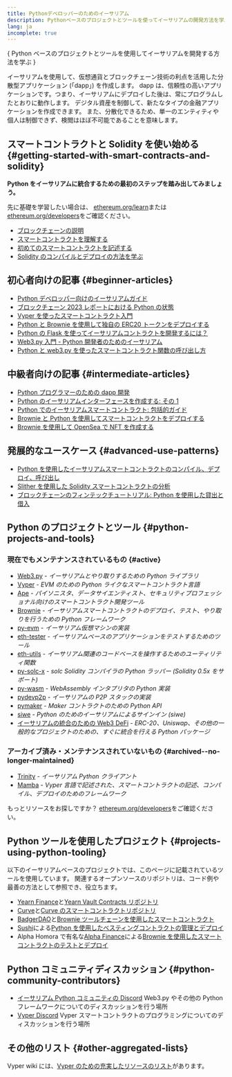 ```yaml
---
title: Pythonデベロッパーのためのイーサリアム
description: Pythonベースのプロジェクトとツールを使ってイーサリアムの開発方法を学ぶ
lang: ja
incomplete: true
---
```


{
<FeaturedText>Python ベースのプロジェクトとツールを使用してイーサリアムを開発する方法を学ぶ</FeaturedText>
}

イーサリアムを使用して、仮想通貨とブロックチェーン技術の利点を活用した分散型アプリケーション (「dapp」) を作成します。 dapp は、信頼性の高いアプリケーションです。つまり、イーサリアムにデプロイした後は、常にプログラムしたとおりに動作します。 デジタル資産を制御して、新たなタイプの金融アプリケーションを作成できます。 また、分散化できるため、単一のエンティティや個人は制御できず、検閲はほぼ不可能であることを意味します。

## スマートコントラクトと Solidity を使い始める {#getting-started-with-smart-contracts-and-solidity}

**Python をイーサリアムに統合するための最初のステップを踏み出してみましょう。**

先に基礎を学習したい場合は、 [ethereum.org/learn](/learn/)または[ethereum.org/developers](/developers/)をご確認ください。

- [ブロックチェーンの説明](https://kauri.io/article/d55684513211466da7f8cc03987607d5/blockchain-explained)
- [スマートコントラクトを理解する](https://kauri.io/article/e4f66c6079e74a4a9b532148d3158188/ethereum-101-part-5-the-smart-contract)
- [初めてのスマートコントラクトを記述する](https://kauri.io/article/124b7db1d0cf4f47b414f8b13c9d66e2/remix-ide-your-first-smart-contract)
- [Solidity のコンパイルとデプロイの方法を学ぶ](https://kauri.io/article/973c5f54c4434bb1b0160cff8c695369/understanding-smart-contract-compilation-and-deployment)

## 初心者向けの記事 {#beginner-articles}

- [Python デベロッパー向けのイーサリアムガイド](https://snakecharmers.ethereum.org/a-developers-guide-to-ethereum-pt-1/)
- [ブロックチェーン 2023 レポートにおける Python の状態](https://tradingstrategy.ai/blog/the-state-of-python-in-blockchain-in-2023)
- [Vyper を使ったスマートコントラクト入門](https://kauri.io/#collections/Getting%20Started/an-introduction-to-smart-contracts-with-vyper/)
- [Python と Brownie を使用して独自の ERC20 トークンをデプロイする](https://betterprogramming.pub/python-blockchain-token-deployment-tutorial-create-an-erc20-77a5fd2e1a58)
- [Python の Flask を使ってイーサリアムコントラクトを開発するには？](https://medium.com/coinmonks/how-to-develop-ethereum-contract-using-python-flask-9758fe65976e)
- [Web3.py 入門 - Python 開発者のためのイーサリアム](https://www.dappuniversity.com/articles/web3-py-intro)
- [Python と web3.py を使ったスマートコントラクト関数の呼び出し方](https://stackoverflow.com/questions/57580702/how-to-call-a-smart-contract-function-using-python-and-web3-py)

## 中級者向けの記事 {#intermediate-articles}

- [Python プログラマーのための dapp 開発](https://levelup.gitconnected.com/dapps-development-for-python-developers-f52b32b54f28)
- [Python のイーサリアムインターフェースを作成する: その 1](https://hackernoon.com/creating-a-python-ethereum-interface-part-1-4d2e47ea0f4d)
- [Python でのイーサリアムスマートコントラクト: 包括的ガイド](https://hackernoon.com/ethereum-smart-contracts-in-python-a-comprehensive-ish-guide-771b03990988)
- [Brownie と Python を使用してスマートコントラクトをデプロイする](https://dev.to/patrickalphac/using-brownie-for-to-deploy-smart-contracts-1kkp)
- [Brownie を使用して OpenSea で NFT を作成する](https://www.freecodecamp.org/news/how-to-make-an-nft-and-render-on-opensea-marketplace/)

## 発展的なユースケース {#advanced-use-patterns}

- [Python を使用したイーサリアムスマートコントラクトのコンパイル、デプロイ、呼び出し](https://yohanes.gultom.id/2018/11/28/compiling-deploying-and-calling-ethereum-smartcontract-using-python/)
- [Slither を使用した Solidity スマートコントラクトの分析](https://kauri.io/#collections/DevOps/analyze-solidity-smart-contracts-with-slither/#analyze-solidity-smart-contracts-with-slither)
- [ブロックチェーンのフィンテックチュートリアル: Python を使用した貸出と借入](https://blog.chain.link/blockchain-fintech-defi-tutorial-lending-borrowing-python/)

## Python のプロジェクトとツール {#python-projects-and-tools}

### 現在でもメンテナンスされているもの {#active}

- [Web3.py](https://github.com/ethereum/web3.py) - _イーサリアムとやり取りするための Python ライブラリ_
- [Vyper](https://github.com/ethereum/vyper/) - _EVM のための Python ライクなスマートコントラクト言語_
- [Ape](https://github.com/ApeWorX/ape) - _パイソニスタ、データサイエンティスト、セキュリティプロフェッショナル向けのスマートコントラクト開発ツール_
- [Brownie](https://github.com/eth-brownie/brownie) - _イーサリアムスマートコントラクトのデプロイ、テスト、やり取りを行うための Python フレームワーク_
- [py-evm](https://github.com/ethereum/py-evm) - _イーサリアム仮想マシンの実装_
- [eth-tester](https://github.com/ethereum/eth-tester) - _イーサリアムベースのアプリケーションをテストするためのツール_
- [eth-utils](https://github.com/ethereum/eth-utils/) - _イーサリアム関連のコードベースを操作するためのユーティリティ関数_
- [py-solc-x](https://pypi.org/project/py-solc-x/) - _solc Solidity コンパイラの Python ラッパー (Solidity 0.5x をサポート)_
- [py-wasm](https://github.com/ethereum/py-wasm) - _WebAssembly インタプリタの Python 実装_
- [pydevp2p](https://github.com/ethereum/pydevp2p) - _イーサリアムの P2P スタックの実装_
- [pymaker](https://github.com/makerdao/pymaker) - _Maker コントラクトのための Python API_
- [siwe](https://github.com/spruceid/siwe-py) - _Python のためのイーサリアムによるサインイン (siwe)_
- [イーサリアムの統合のための Web3 DeFi](https://github.com/tradingstrategy-ai/web3-ethereum-defi) - _ERC-20、Uniswap、その他の一般的なプロジェクトのための、すぐに統合を行える Python パッケージ_

### アーカイブ済み・メンテナンスされていないもの {#archived--no-longer-maintained}

- [Trinity](https://github.com/ethereum/trinity) - _イーサリアム Python クライアント_
- [Mamba](https://github.com/arjunaskykok/mamba) - _Vyper 言語で記述された、スマートコントラクトの記述、コンパイル、デプロイのためのフレームワーク_

もっとリソースをお探しですか？ [ethereum.org/developers](/developers/)をご確認ください。

## Python ツールを使用したプロジェクト {#projects-using-python-tooling}

以下のイーサリアムベースのプロジェクトでは、このページに記載されているツールを使用しています。 関連するオープンソースのリポジトリは、コード例や最善の方法として参照でき、役立ちます。

- [Yearn Finance](https://yearn.finance/)と[Yearn Vault Contracts リポジトリ](https://github.com/yearn/yearn-vaults)
- [Curve](https://curve.fi/)と[Curve のスマートコントラクトリポジトリ](https://github.com/curvefi/curve-contract)
- [BadgerDAO](https://badger.com/)と[Brownie ツールチェーンを使用したスマートコントラクト](https://github.com/Badger-Finance/badger-system)
- [Sushi](https://sushi.com/)による[Python を使用したべスティングコントラクトの管理とデプロイ](https://github.com/sushiswap/sushi-vesting-protocols)
- Alpha Homora で有名な[Alpha Finance](https://alphafinance.io/)による[Brownie を使用したスマートコントラクトのテストとデプロイ](https://github.com/AlphaFinanceLab/alpha-staking-contract)

## Python コミュニティディスカッション {#python-community-contributors}

- [イーサリアム Python コミュニティの Discord](https://discord.gg/9zk7snTfWe) Web3.py やその他の Python フレームワークについてのディスカッションを行う場所
- [Vyper Discord](https://discord.gg/SdvKC79cJk) Vyper スマートコントラクトのプログラミングについてのディスカッションを行う場所

## その他のリスト {#other-aggregated-lists}

Vyper wiki には、[Vyper のための充実したリソースのリスト](https://github.com/ethereum/vyper/wiki/Vyper-tools-and-resources)があります。

